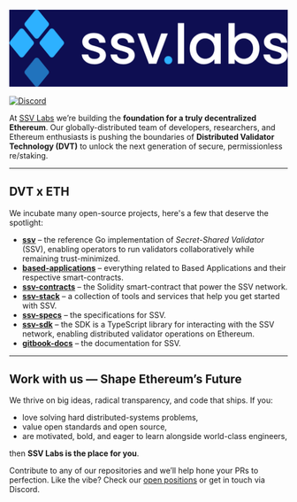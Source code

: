 <p align="center"><img src="../assets/ssvlabs.png" alt="SSV Network"></p>

<a href="https://discord.com/invite/ssvnetworkofficial"><img src="https://img.shields.io/badge/discord-%23ssvlabs-8A2BE2.svg" alt="Discord" /></a>


At [SSV Labs](https://ssvlabs.io/) we’re building the **foundation for a truly decentralized Ethereum**. Our globally-distributed team of developers, researchers, and Ethereum enthusiasts is pushing the boundaries of **Distributed Validator Technology (DVT)** to unlock the next generation of secure, permissionless re/staking.

---

## DVT x  ETH

We incubate many open-source projects, here's a few that deserve the spotlight:

* **[ssv](https://github.com/ssvlabs/ssv)** – the reference Go implementation of _Secret-Shared Validator_ (SSV), enabling operators to run validators collaboratively while remaining trust-minimized.
* **[based-applications](https://github.com/ssvlabs/based-applications)** – everything related to Based Applications and their respective smart-contracts.
* **[ssv-contracts](https://github.com/ssvlabs/ssv-contracts)** – the Solidity smart-contract that power the SSV network.
* **[ssv-stack](https://github.com/ssvlabs/ssv-stack)** – a collection of tools and services that help you get started with SSV.
* **[ssv-specs](https://github.com/ssvlabs/ssv-specs)** – the specifications for SSV.
* **[ssv-sdk](https://github.com/ssvlabs/ssv-sdk)** – the SDK is a TypeScript library for interacting with the SSV network, enabling distributed validator operations on Ethereum.
* **[gitbook-docs](https://github.com/ssvlabs/gitbook-docs)** – the documentation for SSV.

---

## Work with us — Shape Ethereum’s Future

We thrive on big ideas, radical transparency, and code that ships. If you:

* love solving hard distributed-systems problems,  
* value open standards and open source,  
* are motivated, bold, and eager to learn alongside world-class engineers,

then **SSV Labs is the place for you**.

Contribute to any of our repositories and we’ll help hone your PRs to perfection. Like the vibe? Check our [open positions](https://ssvlabs.io/) or get in touch via Discord.
